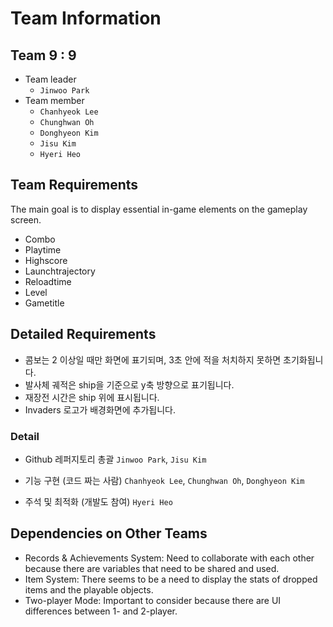 # Team Information

## Team 9 : 9

- Team leader
    - `Jinwoo Park`
- Team member
    - `Chanhyeok Lee`
    - `Chunghwan Oh`
    - `Donghyeon Kim`
    - `Jisu Kim`
    - `Hyeri Heo`

## Team Requirements
The main goal is to display essential in-game elements on the gameplay screen.

- Combo
- Playtime
- Highscore
- Launchtrajectory
- Reloadtime
- Level
- Gametitle

## Detailed Requirements
- 콤보는 2 이상일 때만 화면에 표기되며, 3초 안에 적을 처치하지 못하면 초기화됩니다.
- 발사체 궤적은 ship을 기준으로 y축 방향으로 표기됩니다.
- 재장전 시간은 ship 위에 표시됩니다.
- Invaders 로고가 배경화면에 추가됩니다.

### Detail
- Github 레퍼지토리 총괄
`Jinwoo Park`, `Jisu Kim`

- 기능 구현 (코드 짜는 사람)
`Chanhyeok Lee`, `Chunghwan Oh`, `Donghyeon Kim`

- 주석 및 최적화 (개발도 참여)
`Hyeri Heo`


## Dependencies on Other Teams
- Records & Achievements System: Need to collaborate with each other because there are variables that need to be shared and used.
- Item System: There seems to be a need to display the stats of dropped items and the playable objects.
- Two-player Mode: Important to consider because there are UI differences between 1- and 2-player.
